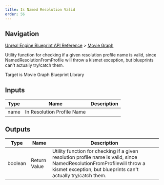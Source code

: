 ```yaml
---
title: Is Named Resolution Valid
order: 56
---
```

## Navigation

[Unreal Engine Blueprint API Reference](https://dev.epicgames.com/documentation/en-us/unreal-engine/BlueprintAPI) > [Movie Graph](https://dev.epicgames.com/documentation/en-us/unreal-engine/BlueprintAPI/MovieGraph)

Utility function for checking if a given resolution profile name is valid, since NamedResolutionFromProfile
will throw a kismet exception, but blueprints can't actually try/catch them.

Target is Movie Graph Blueprint Library

## Inputs

| Type | Name | Description |
| --- | --- | --- |
| name | In Resolution Profile Name |  |

## Outputs

| Type | Name | Description |
| --- | --- | --- |
| boolean | Return Value | Utility function for checking if a given resolution profile name is valid, since NamedResolutionFromProfilewill throw a kismet exception, but blueprints can't actually try/catch them. |
